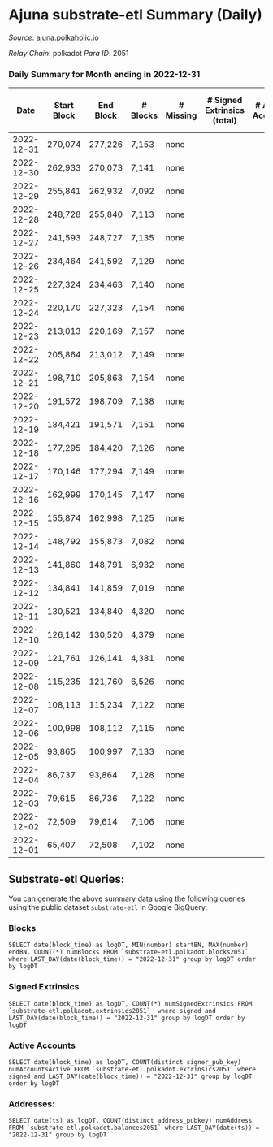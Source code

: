 # Ajuna substrate-etl Summary (Daily)

_Source_: [ajuna.polkaholic.io](https://ajuna.polkaholic.io)

*Relay Chain*: polkadot
*Para ID*: 2051



### Daily Summary for Month ending in 2022-12-31


| Date | Start Block | End Block | # Blocks | # Missing | # Signed Extrinsics (total) | # Active Accounts | # Addresses with Balances | # Events | # Transfers | # XCM Transfers In | # XCM Transfers Out |
| ---- | ----------- | --------- | -------- | --------- | --------------------------- | ----------------- | ------------------------- | -------- | ----------- | ------------------ | ------------------- |
| 2022-12-31 | 270,074 | 277,226 | 7,153 | none  |  |  | 6 | 14,310 |   |   |   |
| 2022-12-30 | 262,933 | 270,073 | 7,141 | none  |  |  |  | 14,286 |   |   |   |
| 2022-12-29 | 255,841 | 262,932 | 7,092 | none  |  |  |  | 14,188 |   |   |   |
| 2022-12-28 | 248,728 | 255,840 | 7,113 | none  |  |  |  | 14,233 |   |   |   |
| 2022-12-27 | 241,593 | 248,727 | 7,135 | none  |  |  |  | 14,274 |   |   |   |
| 2022-12-26 | 234,464 | 241,592 | 7,129 | none  |  |  |  | 14,262 |   |   |   |
| 2022-12-25 | 227,324 | 234,463 | 7,140 | none  |  |  |  | 14,284 |   |   |   |
| 2022-12-24 | 220,170 | 227,323 | 7,154 | none  |  |  |  | 14,312 |   |   |   |
| 2022-12-23 | 213,013 | 220,169 | 7,157 | none  |  |  |  | 14,318 |   |   |   |
| 2022-12-22 | 205,864 | 213,012 | 7,149 | none  |  |  |  | 14,302 |   |   |   |
| 2022-12-21 | 198,710 | 205,863 | 7,154 | none  |  |  |  | 14,315 |   |   |   |
| 2022-12-20 | 191,572 | 198,709 | 7,138 | none  |  |  |  | 14,280 |   |   |   |
| 2022-12-19 | 184,421 | 191,571 | 7,151 | none  |  |  |  | 14,306 |   |   |   |
| 2022-12-18 | 177,295 | 184,420 | 7,126 | none  |  |  |  | 14,256 |   |   |   |
| 2022-12-17 | 170,146 | 177,294 | 7,149 | none  |  |  |  | 14,302 |   |   |   |
| 2022-12-16 | 162,999 | 170,145 | 7,147 | none  |  |  |  | 14,298 |   |   |   |
| 2022-12-15 | 155,874 | 162,998 | 7,125 | none  |  |  |  | 14,254 |   |   |   |
| 2022-12-14 | 148,792 | 155,873 | 7,082 | none  |  |  |  | 14,171 |   |   |   |
| 2022-12-13 | 141,860 | 148,791 | 6,932 | none  |  |  |  | 13,868 |   |   |   |
| 2022-12-12 | 134,841 | 141,859 | 7,019 | none  |  |  |  | 14,042 |   |   |   |
| 2022-12-11 | 130,521 | 134,840 | 4,320 | none  |  |  |  | 8,642 |   |   |   |
| 2022-12-10 | 126,142 | 130,520 | 4,379 | none  |  |  |  | 8,760 |   |   |   |
| 2022-12-09 | 121,761 | 126,141 | 4,381 | none  |  |  |  | 8,765 |   |   |   |
| 2022-12-08 | 115,235 | 121,760 | 6,526 | none  |  |  |  | 13,055 |   |   |   |
| 2022-12-07 | 108,113 | 115,234 | 7,122 | none  |  |  |  | 14,248 |   |   |   |
| 2022-12-06 | 100,998 | 108,112 | 7,115 | none  |  |  |  | 14,234 |   |   |   |
| 2022-12-05 | 93,865 | 100,997 | 7,133 | none  |  |  |  | 14,273 |   |   |   |
| 2022-12-04 | 86,737 | 93,864 | 7,128 | none  |  |  |  | 14,260 |   |   |   |
| 2022-12-03 | 79,615 | 86,736 | 7,122 | none  |  |  |  | 14,248 |   |   |   |
| 2022-12-02 | 72,509 | 79,614 | 7,106 | none  |  |  |  | 14,216 |   |   |   |
| 2022-12-01 | 65,407 | 72,508 | 7,102 | none  |  |  |  | 14,208 |   |   |   |

## Substrate-etl Queries:
You can generate the above summary data using the following queries using the public dataset `substrate-etl` in Google BigQuery:


### Blocks
```
SELECT date(block_time) as logDT, MIN(number) startBN, MAX(number) endBN, COUNT(*) numBlocks FROM `substrate-etl.polkadot.blocks2051`  where LAST_DAY(date(block_time)) = "2022-12-31" group by logDT order by logDT
```


### Signed Extrinsics
```
SELECT date(block_time) as logDT, COUNT(*) numSignedExtrinsics FROM `substrate-etl.polkadot.extrinsics2051`  where signed and LAST_DAY(date(block_time)) = "2022-12-31" group by logDT order by logDT
```


### Active Accounts
```
SELECT date(block_time) as logDT, COUNT(distinct signer_pub_key) numAccountsActive FROM `substrate-etl.polkadot.extrinsics2051` where signed and LAST_DAY(date(block_time)) = "2022-12-31" group by logDT order by logDT
```


### Addresses:
```
SELECT date(ts) as logDT, COUNT(distinct address_pubkey) numAddress FROM `substrate-etl.polkadot.balances2051` where LAST_DAY(date(ts)) = "2022-12-31" group by logDT```

